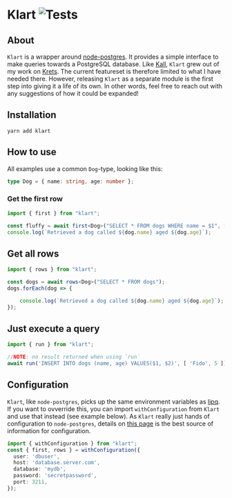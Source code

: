 # Klart ![Tests](https://github.com/olaven/klart/workflows/Tests/badge.svg)

## About    
`Klart` is a wrapper around [node-postgres](https://github.com/brianc/node-postgres). It provides 
a simple interface to make queries towards a PostgreSQL database. Like [Kall](https://github.com/olaven/kall), `Klart` grew out of my work on [Krets](https://krets.app). The current featureset is therefore limited to what I have needed there. However, releasing `Klart` as a separate module is the first step into giving it a life of its own. In other words, feel free to reach out with any suggestions of how it could be expanded!

## Installation 
`yarn add klart`

## How to use
All examples use a common `Dog`-type, looking like this: 
```ts
type Dog = { name: string, age: number }; 
```
### Get the first row
```ts
import { first } from "klart";

const fluffy = await first<Dog>("SELECT * FROM dogs WHERE name = $1", [ "fluffy" ]); 
console.log(`Retrieved a dog called ${dog.name} aged ${dog.age}`); 
```

## Get all rows 
```ts
import { rows } from "klart"; 

const dogs = await rows<Dog>("SELECT * FROM dogs"); 
dogs.forEach(dog => {

    console.log(`Retrieved a dog called ${dog.name} aged ${dog.age}`); 
});
```

## Just execute a query
```ts
import { run } from "klart"; 

//NOTE: no result returned when using `run`
await run('INSERT INTO dogs (name, age) VALUES($1, $2)', [ 'Fido', 5 ]); 
```

## Configuration 
`Klart`, like `node-postgres`, picks up the same environment variables as [lipq](https://www.postgresql.org/docs/9.1/libpq-envars.html). 
If you want to ovverride this, you can import `withConfiguration` from `Klart` and use that instead (see example below). As `Klart` really just hands of configuration to `node-postgres`, details on [this page](https://node-postgres.com/features/connecting) is the best source of information for configuration. 
```ts
import { withConfiguration } from "klart"; 
const { first, rows } = withConfiguration({
  user: 'dbuser',
  host: 'database.server.com',
  database: 'mydb',
  password: 'secretpassword',
  port: 3211,
});
```

